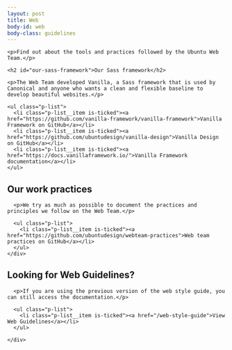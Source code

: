 ```yaml
---
layout: post
title: Web
body-id: web
body-class: guidelines
---
```


<div class="row">
  <div class="col-8">

    <p>Find out about the tools and practices followed by the Ubuntu Web Team.</p>

    <h2 id="our-sass-framework">Our Sass framework</h2>

    <p>The Web Team developed Vanilla, a Sass framework that is used by Canonical and anyone who wants a clean and flexible baseline to develop beautiful websites.</p>

    <ul class="p-list">
      <li class="p-list__item is-ticked"><a href="https://github.com/vanilla-framework/vanilla-framework">Vanilla Framework on GitHub</a></li>
      <li class="p-list__item is-ticked"><a href="https://github.com/ubuntudesign/vanilla-design">Vanilla Design on GitHub</a></li>
      <li class="p-list__item is-ticked"><a href="https://docs.vanillaframework.io/">Vanilla Framework documentation</a></li>
    </ul>
  </div>
</div>

<div class="p-strip">
  <div class="row">
    <div class="col-8">
      <h2 id="our-work-practices">Our work practices</h2>

      <p>We try as much as possible to document the practices and principles we follow on the Web Team.</p>

      <ul class="p-list">
        <li class="p-list__item is-ticked"><a href="https://github.com/ubuntudesign/webteam-practices">Web team practices on GitHub</a></li>
      </ul>
    </div>
  </div>
</div>

<div class="p-strip">
  <div class="row">
    <div class="col-8">
      <h2 id="looking-for-web-guidelines">Looking for Web Guidelines?</h2>

      <p>If you are using the previous version of the web style guide, you can still access the documentation.</p>

      <ul class="p-list">
        <li class="p-list__item is-ticked"><a href="/web-style-guide">View Web Guidelines</a></li>
      </ul>

    </div>
  </div>
</div>

